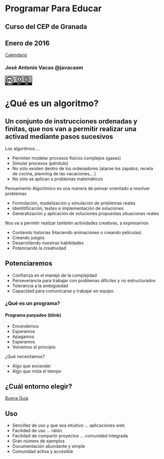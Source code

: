# Programar Para Educar

## Curso del CEP de Granada

## Enero de 2016

[Calendario](./Indice.md)

### José Antonio Vacas @javacasm

![CCbySA](imagenes/CCbySQ_88x31.png)

# ¿Qué es un algoritmo?


## Un conjunto de instrucciones ordenadas y finitas, que nos van a permitir realizar una activad mediante pasos sucesivos


Los algoritmos ...
* Permiten modelar procesos físicos complejos (gases)
* Simular procesos (péndulo)
* No sólo existen dentro de los ordenadores (atarse los zapatos, receta de cocina, planning de las vacaciones,...)
* No sólo se aplican a problemas matemáticos

Pensamiento Algoritmico es una manera de pensar orientado a resolver problemas

* Formulación, modelización y simulación de problemas reales
* Identitificación, testeo e implementación de soluciones
* Generalización y aplicación de soluciones propuestas situaciones reales

Nos va a permitir realizar también actividades creativas, a expresarnos

* Contando historias (Haciendo animaciones  o creando películas)
* Creando juegos
* Desarrollando nuestras habilidades
* Potenciando la creatividad


## Potenciaremos

* Confianza en el manejo de la complejidad
* Perseverancia para trabajar con problemas difíciles y no estructurados
* Tolerancia a la ambigüedad
* Capacidad para comunicarse y trabajar en equipo


### ¿Qué es un programa?

#### Programa parpadeo (blink)

* Encendemos
* Esperamos
* Apagamos
* Esperamos
* Volvemos al principio

¿Qué necesitamos?

* Algo que encender
* Algo que mida el tiempo


## ¿Cuál entorno elegir?

[Buena Guía](http://programamos.es/reyes-magos-ideas-regalos-programacion-robotica-navidades/)

## Uso

* Sencillez de uso y que sea intuitivo ... aplicaciones web
* Facilidad de uso ... ratón
* Facilidad de compartir proyectos ... comunidad integrada
* Gran número de ejemplos
* Documentación abundante y simple
* Comunidad activa y accesible
